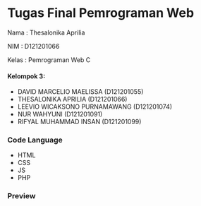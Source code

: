 
# Tugas Final Pemrograman Web

Nama : Thesalonika Aprilia



NIM : D121201066

Kelas : Pemrograman Web C
#### Kelompok 3:

- DAVID MARCELIO MAELISSA (D121201055)
- THESALONIKA APRILIA (D121201066)
- LEEVIO WICAKSONO PURNAMAWANG (D121201074)
- NUR WAHYUNI (D121201091)
- RIFYAL MUHAMMAD INSAN (D121201099)

### Code Language

- HTML
- CSS
- JS
- PHP


### Preview
